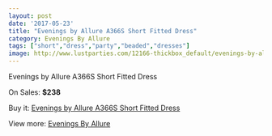 ```yaml
---
layout: post
date: '2017-05-23'
title: "Evenings by Allure A366S Short Fitted Dress"
category: Evenings By Allure
tags: ["short","dress","party","beaded","dresses"]
image: http://www.lustparties.com/12166-thickbox_default/evenings-by-allure-a366s-short-fitted-dress.jpg
---
```

Evenings by Allure A366S Short Fitted Dress

On Sales: **$238**
<a href="https://www.lustparties.com/en/evenings-by-allure/4418-evenings-by-allure-a366s-short-fitted-dress.html"><amp-img layout="responsive" width="600" height="600" src="//www.lustparties.com/12166-thickbox_default/evenings-by-allure-a366s-short-fitted-dress.jpg" alt="Evenings by Allure A366S Short Fitted Dress 0" /></a>
<a href="https://www.lustparties.com/en/evenings-by-allure/4418-evenings-by-allure-a366s-short-fitted-dress.html"><amp-img layout="responsive" width="600" height="600" src="//www.lustparties.com/12168-thickbox_default/evenings-by-allure-a366s-short-fitted-dress.jpg" alt="Evenings by Allure A366S Short Fitted Dress 1" /></a>
<a href="https://www.lustparties.com/en/evenings-by-allure/4418-evenings-by-allure-a366s-short-fitted-dress.html"><amp-img layout="responsive" width="600" height="600" src="//www.lustparties.com/12167-thickbox_default/evenings-by-allure-a366s-short-fitted-dress.jpg" alt="Evenings by Allure A366S Short Fitted Dress 2" /></a>

Buy it: [Evenings by Allure A366S Short Fitted Dress](https://www.lustparties.com/en/evenings-by-allure/4418-evenings-by-allure-a366s-short-fitted-dress.html "Evenings by Allure A366S Short Fitted Dress")

View more: [Evenings By Allure](https://www.lustparties.com/en/23-evenings-by-allure "Evenings By Allure")